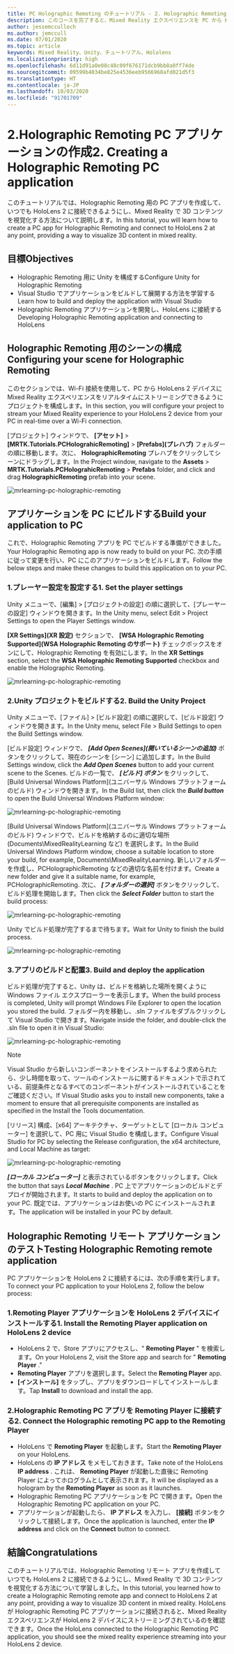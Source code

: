 ```yaml
---
title: PC Holographic Remoting のチュートリアル - 2. Holographic Remoting PC アプリケーションを作成する
description: このコースを完了すると、Mixed Reality エクスペリエンスを PC から HoloLens 2 にリモート処理する方法を学習できます。
author: jessemcculloch
ms.author: jemccull
ms.date: 07/01/2020
ms.topic: article
keywords: Mixed Reality、Unity、チュートリアル、Hololens
ms.localizationpriority: high
ms.openlocfilehash: 6d11d91a0e08c48c09f676171dcb9bb8a0ff74de
ms.sourcegitcommit: 09599b4034be825e4536eeb9566968afd021d5f3
ms.translationtype: HT
ms.contentlocale: ja-JP
ms.lasthandoff: 10/03/2020
ms.locfileid: "91701709"
---
```

# <a name="2-creating-a-holographic-remoting-pc-application"></a><span data-ttu-id="9425a-105">2.Holographic Remoting PC アプリケーションの作成</span><span class="sxs-lookup"><span data-stu-id="9425a-105">2. Creating a Holographic Remoting PC application</span></span>

<span data-ttu-id="9425a-106">このチュートリアルでは、Holographic Remoting 用の PC アプリを作成して、いつでも HoloLens 2 に接続できるようにし、Mixed Reality で 3D コンテンツを視覚化する方法について説明します。</span><span class="sxs-lookup"><span data-stu-id="9425a-106">In this tutorial, you will learn how to create a PC app for Holographic Remoting and connect to HoloLens 2 at any point, providing a way to visualize 3D content in mixed reality.</span></span>

## <a name="objectives"></a><span data-ttu-id="9425a-107">目標</span><span class="sxs-lookup"><span data-stu-id="9425a-107">Objectives</span></span>

* <span data-ttu-id="9425a-108">Holographic Remoting 用に Unity を構成する</span><span class="sxs-lookup"><span data-stu-id="9425a-108">Configure Unity for Holographic Remoting</span></span>
* <span data-ttu-id="9425a-109">Visual Studio でアプリケーションをビルドして展開する方法を学習する</span><span class="sxs-lookup"><span data-stu-id="9425a-109">Learn how to build and deploy the application with Visual Studio</span></span>
* <span data-ttu-id="9425a-110">Holographic Remoting アプリケーションを開発し、HoloLens に接続する</span><span class="sxs-lookup"><span data-stu-id="9425a-110">Developing Holographic Remoting application and connecting to HoloLens</span></span>

## <a name="configuring-your-scene-for-holographic-remoting"></a><span data-ttu-id="9425a-111">Holographic Remoting 用のシーンの構成</span><span class="sxs-lookup"><span data-stu-id="9425a-111">Configuring your scene for Holographic Remoting</span></span>

<span data-ttu-id="9425a-112">このセクションでは、Wi-Fi 接続を使用して、PC から HoloLens 2 デバイスに Mixed Reality エクスペリエンスをリアルタイムにストリーミングできるようにプロジェクトを構成します。</span><span class="sxs-lookup"><span data-stu-id="9425a-112">In this section, you will configure your project to stream your Mixed Reality experience to your HoloLens 2 device from your PC in real-time over a Wi-Fi connection.</span></span>

<span data-ttu-id="9425a-113">[プロジェクト] ウィンドウで、 **[アセット]**  >  **[MRTK.Tutorials.PCHolograhicRemoting]**  >  **[Prefabs]\(プレハブ\)** フォルダーの順に移動します。次に、 **HolographicRemoting** プレハブをクリックしてシーンにドラッグします。</span><span class="sxs-lookup"><span data-stu-id="9425a-113">In the Project window, navigate to the **Assets** > **MRTK.Tutorials.PCHolograhicRemoting** > **Prefabs** folder, and click and drag **HolographicRemoting** prefab into your scene.</span></span>

![mrlearning-pc-holographic-remoting](images/mrlearning-pc-holographic-remoting/Tutorial2-Section1-Step1-1.png)

## <a name="build-your-application-to-pc"></a><span data-ttu-id="9425a-115">アプリケーションを PC にビルドする</span><span class="sxs-lookup"><span data-stu-id="9425a-115">Build your application to PC</span></span>

<span data-ttu-id="9425a-116">これで、Holographic Remoting アプリを PC でビルドする準備ができました。</span><span class="sxs-lookup"><span data-stu-id="9425a-116">Your Holographic Remoting app is now ready to build on your PC.</span></span> <span data-ttu-id="9425a-117">次の手順に従って変更を行い、PC にこのアプリケーションをビルドします。</span><span class="sxs-lookup"><span data-stu-id="9425a-117">Follow the below steps and make these changes to build this application on to your PC.</span></span>

### <a name="1-set-the-player-settings"></a><span data-ttu-id="9425a-118">1.プレーヤー設定を設定する</span><span class="sxs-lookup"><span data-stu-id="9425a-118">1. Set the player settings</span></span>

<span data-ttu-id="9425a-119">Unity メニューで、[編集] > [プロジェクトの設定] の順に選択して、[プレーヤーの設定] ウィンドウを開きます。</span><span class="sxs-lookup"><span data-stu-id="9425a-119">In the Unity menu, select Edit > Project Settings to open the Player Settings window.</span></span>

<span data-ttu-id="9425a-120">**[XR Settings]\(XR 設定\)** セクションで、 **[WSA Holographic Remoting Supported]\(WSA Holographic Remoting のサポート\)** チェックボックスをオンにして、Holographic Remoting を有効にします。</span><span class="sxs-lookup"><span data-stu-id="9425a-120">In the **XR Settings** section, select the **WSA Holographic Remoting Supported** checkbox and enable the Holographic Remoting.</span></span>

![mrlearning-pc-holographic-remoting](images/mrlearning-pc-holographic-remoting/Tutorial2-Section2-Step1-1.png)

### <a name="2-build-the-unity-project"></a><span data-ttu-id="9425a-122">2.Unity プロジェクトをビルドする</span><span class="sxs-lookup"><span data-stu-id="9425a-122">2. Build the Unity Project</span></span>

<span data-ttu-id="9425a-123">Unity メニューで、[ファイル] > [ビルド設定] の順に選択して、[ビルド設定] ウィンドウを開きます。</span><span class="sxs-lookup"><span data-stu-id="9425a-123">In the Unity menu, select File > Build Settings to open the Build Settings window.</span></span>

<span data-ttu-id="9425a-124">[ビルド設定] ウィンドウで、 ***[Add Open Scenes]\(開いているシーンの追加\)*** ボタンをクリックして、現在のシーンを [シーン] に追加します。</span><span class="sxs-lookup"><span data-stu-id="9425a-124">In the Build Settings window, click the ***Add Open Scenes*** button to add your current scene to the Scenes.</span></span> <span data-ttu-id="9425a-125">ビルドの一覧で、 ***[ビルド] ボタン*** をクリックして、[Build Universal Windows Platform]\(ユニバーサル Windows プラットフォームのビルド\) ウィンドウを開きます。</span><span class="sxs-lookup"><span data-stu-id="9425a-125">In the Build list, then click the ***Build button*** to open the Build Universal Windows Platform window:</span></span>

![mrlearning-pc-holographic-remoting](images/mrlearning-pc-holographic-remoting/Tutorial2-Section2-Step2-1.png)

<span data-ttu-id="9425a-127">[Build Universal Windows Platform]\(ユニバーサル Windows プラットフォームのビルド\) ウィンドウで、ビルドを格納するのに適切な場所 (Documents\MixedRealityLearning など) を選択します。</span><span class="sxs-lookup"><span data-stu-id="9425a-127">In the Build Universal Windows Platform window, choose a suitable location to store your build, for example, Documents\MixedRealityLearning.</span></span> <span data-ttu-id="9425a-128">新しいフォルダーを作成し、PCHolographicRemoting などの適切な名前を付けます。</span><span class="sxs-lookup"><span data-stu-id="9425a-128">Create a new folder and give it a suitable name, for example, PCHolographicRemoting.</span></span> <span data-ttu-id="9425a-129">次に、 ***[フォルダーの選択]*** ボタンをクリックして、ビルド処理を開始します。</span><span class="sxs-lookup"><span data-stu-id="9425a-129">Then click the ***Select Folder*** button to start the build process:</span></span>

![mrlearning-pc-holographic-remoting](images/mrlearning-pc-holographic-remoting/Tutorial2-Section2-Step2-2.png)

<span data-ttu-id="9425a-131">Unity でビルド処理が完了するまで待ちます。</span><span class="sxs-lookup"><span data-stu-id="9425a-131">Wait for Unity to finish the build process.</span></span>

![mrlearning-pc-holographic-remoting](images/mrlearning-pc-holographic-remoting/Tutorial2-Section2-Step2-3.png)

### <a name="3-build-and-deploy-the-application"></a><span data-ttu-id="9425a-133">3.アプリのビルドと配置</span><span class="sxs-lookup"><span data-stu-id="9425a-133">3. Build and deploy the application</span></span>

<span data-ttu-id="9425a-134">ビルド処理が完了すると、Unity は、ビルドを格納した場所を開くように Windows ファイル エクスプローラーを表示します。</span><span class="sxs-lookup"><span data-stu-id="9425a-134">When the build process is completed, Unity will prompt Windows File Explorer to open the location you stored the build.</span></span> <span data-ttu-id="9425a-135">フォルダー内を移動し、.sln ファイルをダブルクリックして Visual Studio で開きます。</span><span class="sxs-lookup"><span data-stu-id="9425a-135">Navigate inside the folder, and double-click the .sln file to open it in Visual Studio:</span></span>

![mrlearning-pc-holographic-remoting](images/mrlearning-pc-holographic-remoting/Tutorial2-Section2-Step3-1.png)

> [!NOTE]
> <span data-ttu-id="9425a-137">Visual Studio から新しいコンポーネントをインストールするよう求められたら、少し時間を取って、ツールのインストールに関するドキュメントで示されている、前提条件となるすべてのコンポーネントがインストールされていることをご確認ください。</span><span class="sxs-lookup"><span data-stu-id="9425a-137">If Visual Studio asks you to install new components, take a moment to ensure that all prerequisite components are installed as specified in the Install the Tools documentation.</span></span>

<span data-ttu-id="9425a-138">[リリース] 構成、[x64] アーキテクチャ、ターゲットとして [ローカル コンピューター] を選択して、PC 用に Visual Studio を構成します。</span><span class="sxs-lookup"><span data-stu-id="9425a-138">Configure Visual Studio for PC by selecting the Release configuration, the x64 architecture, and Local Machine as target:</span></span>

![mrlearning-pc-holographic-remoting](images/mrlearning-pc-holographic-remoting/Tutorial2-Section2-Step3-2.png)

<span data-ttu-id="9425a-140">***[ローカル コンピューター]*** と表示されているボタンをクリックします。</span><span class="sxs-lookup"><span data-stu-id="9425a-140">Click the button that says ***Local Machine*** .</span></span> <span data-ttu-id="9425a-141">PC 上でアプリケーションのビルドとデプロイが開始されます。</span><span class="sxs-lookup"><span data-stu-id="9425a-141">It starts to build and deploy the application on to your PC.</span></span> <span data-ttu-id="9425a-142">既定では、アプリケーションはお使いの PC にインストールされます。</span><span class="sxs-lookup"><span data-stu-id="9425a-142">The application will be installed in your PC by default.</span></span>

## <a name="testing-holographic-remoting-remote-application"></a><span data-ttu-id="9425a-143">Holographic Remoting リモート アプリケーションのテスト</span><span class="sxs-lookup"><span data-stu-id="9425a-143">Testing Holographic Remoting remote application</span></span>

<span data-ttu-id="9425a-144">PC アプリケーションを HoloLens 2 に接続するには、次の手順を実行します。</span><span class="sxs-lookup"><span data-stu-id="9425a-144">To connect your PC application to your HoloLens 2, follow the below process:</span></span>

### <a name="1-install-the-remoting-player-application-on-hololens-2-device"></a><span data-ttu-id="9425a-145">1.Remoting Player アプリケーションを HoloLens 2 デバイスにインストールする</span><span class="sxs-lookup"><span data-stu-id="9425a-145">1. Install the Remoting Player application on HoloLens 2 device</span></span>

* <span data-ttu-id="9425a-146">HoloLens 2 で、Store アプリにアクセスし、" **Remoting Player** " を検索します。</span><span class="sxs-lookup"><span data-stu-id="9425a-146">On your HoloLens 2, visit the Store app and search for " **Remoting Player** ."</span></span>
* <span data-ttu-id="9425a-147">**Remoting Player** アプリを選択します。</span><span class="sxs-lookup"><span data-stu-id="9425a-147">Select the **Remoting Player** app.</span></span>
* <span data-ttu-id="9425a-148">**[インストール]** をタップし、アプリをダウンロードしてインストールします。</span><span class="sxs-lookup"><span data-stu-id="9425a-148">Tap **Install** to download and install the app.</span></span>

### <a name="2-connect-the-holographic-remoting-pc-app-to-the-remoting-player"></a><span data-ttu-id="9425a-149">2.Holographic Remoting PC アプリを Remoting Player に接続する</span><span class="sxs-lookup"><span data-stu-id="9425a-149">2. Connect the Holographic remoting PC app to the Remoting Player</span></span>

* <span data-ttu-id="9425a-150">HoloLens で **Remoting Player** を起動します。</span><span class="sxs-lookup"><span data-stu-id="9425a-150">Start the **Remoting Player** on your HoloLens.</span></span>
* <span data-ttu-id="9425a-151">HoloLens の **IP アドレス** をメモしておきます。</span><span class="sxs-lookup"><span data-stu-id="9425a-151">Take note of the HoloLens **IP address** .</span></span> <span data-ttu-id="9425a-152">これは、 **Remoting Player** が起動した直後に Remoting Player によってホログラムとして表示されます。</span><span class="sxs-lookup"><span data-stu-id="9425a-152">It will be displayed as a hologram by the **Remoting Player** as soon as it launches.</span></span>
* <span data-ttu-id="9425a-153">Holographic Remoting PC アプリケーションを PC で開きます。</span><span class="sxs-lookup"><span data-stu-id="9425a-153">Open the Holographic Remoting PC application on your PC.</span></span>
* <span data-ttu-id="9425a-154">アプリケーションが起動したら、 **IP アドレス** を入力し、 **[接続]** ボタンをクリックして接続します。</span><span class="sxs-lookup"><span data-stu-id="9425a-154">Once the application is launched, enter the **IP address** and click on the **Connect**  button to connect.</span></span>

## <a name="congratulations"></a><span data-ttu-id="9425a-155">結論</span><span class="sxs-lookup"><span data-stu-id="9425a-155">Congratulations</span></span>

<span data-ttu-id="9425a-156">このチュートリアルでは、Holographic Remoting リモート アプリを作成していつでも HoloLens 2 に接続できるようにし、Mixed Reality で 3D コンテンツを視覚化する方法について学習しました。</span><span class="sxs-lookup"><span data-stu-id="9425a-156">In this tutorial, you learned how to create a Holographic Remoting remote app and connect to HoloLens 2 at any point, providing a way to visualize 3D content in mixed reality.</span></span> <span data-ttu-id="9425a-157">HoloLens が Holographic Remoting PC アプリケーションに接続されると、Mixed Reality エクスペリエンスが HoloLens 2 デバイスにストリーミングされているのを確認できます。</span><span class="sxs-lookup"><span data-stu-id="9425a-157">Once the HoloLens connected to the Holographic Remoting PC application, you should see the mixed reality experience streaming into your HoloLens 2 device.</span></span>
